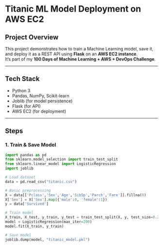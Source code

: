 # Titanic ML Model Deployment on AWS EC2

## Project Overview
This project demonstrates how to train a Machine Learning model, save it, and deploy it as a REST API using **Flask** on an **AWS EC2 instance**.  
It’s part of my **100 Days of Machine Learning + AWS + DevOps Challenge**.

---

## Tech Stack
- Python 3
- Pandas, NumPy, Scikit-learn
- Joblib (for model persistence)
- Flask (for API)
- AWS EC2 (for deployment)

---

## Steps

### 1. Train & Save Model
```python
import pandas as pd
from sklearn.model_selection import train_test_split
from sklearn.linear_model import LogisticRegression
import joblib

# Load dataset
data = pd.read_csv("titanic.csv")

# Basic preprocessing
X = data[['Pclass','Sex','Age','SibSp','Parch','Fare']].fillna(0)
X['Sex'] = X['Sex'].map({'male':0, 'female':1})
y = data['Survived']

# Train model
X_train, X_test, y_train, y_test = train_test_split(X, y, test_size=0.2, random_state=42)
model = LogisticRegression(max_iter=200)
model.fit(X_train, y_train)

# Save model
joblib.dump(model, "titanic_model.pkl")
